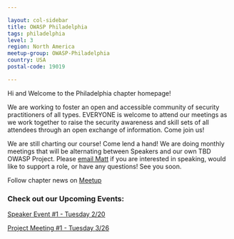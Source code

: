 ```yaml
---

layout: col-sidebar
title: OWASP Philadelphia
tags: philadelphia
level: 3
region: North America
meetup-group: OWASP-Philadelphia
country: USA
postal-code: 19019

---
```

Hi and Welcome to the Philadelphia chapter homepage! 

We are working to foster an open and accessible community of security practitioners of all types. EVERYONE is welcome to attend our meetings as we work together to raise the security awareness and skill sets of all attendees through an open exchange of information. Come join us!

We are still charting our course! Come lend a hand! We are doing monthly meetings that will be alternating between Speakers and our own TBD OWASP Project. Please <a href="mailto:higgs.json@owasp.org">email Matt</a> if you are interested in speaking, would like to support a role, or have any questions! See you soon.

Follow chapter news on [Meetup](https://www.meetup.com/owasp-philadelphia-chapter/)

### Check out our Upcoming Events:

[Speaker Event #1 - Tuesday 2/20](https://www.meetup.com/owasp-philadelphia-chapter/events/298848629/)

[Project Meeting #1 - Tuesday 3/26](https://www.meetup.com/owasp-philadelphia-chapter/events/298848679/)
